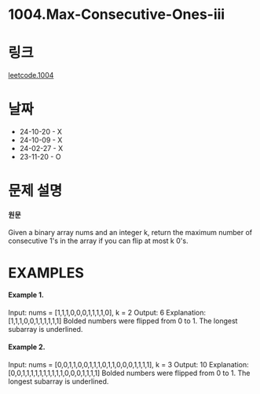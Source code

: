 # 1004.Max-Consecutive-Ones-iii

# 링크

[leetcode.1004](https://leetcode.com/problems/max-consecutive-ones-iii/submissions/1416841932/?envType=study-plan-v2&envId=leetcode-75)

# 날짜

- 24-10-20 - X
- 24-10-09 - X
- 24-02-27 - X
- 23-11-20 - O

# 문제 설명

#### 원문

Given a binary array nums and an integer k, return the maximum number of consecutive 1's in the array if you can flip at most k 0's.

# EXAMPLES

#### Example 1.

Input: nums = [1,1,1,0,0,0,1,1,1,1,0], k = 2
Output: 6
Explanation: [1,1,1,0,0,1,1,1,1,1,1]
Bolded numbers were flipped from 0 to 1. The longest subarray is underlined.

#### Example 2.

Input: nums = [0,0,1,1,0,0,1,1,1,0,1,1,0,0,0,1,1,1,1], k = 3
Output: 10
Explanation: [0,0,1,1,1,1,1,1,1,1,1,1,0,0,0,1,1,1,1]
Bolded numbers were flipped from 0 to 1. The longest subarray is underlined.
